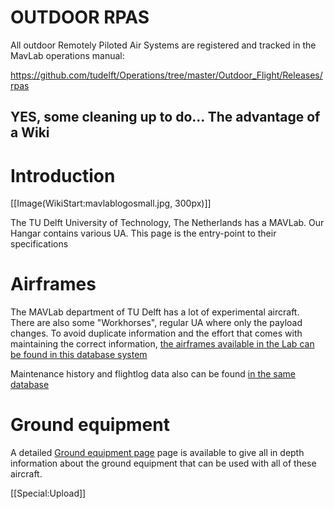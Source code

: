 # OUTDOOR RPAS

All outdoor Remotely Piloted Air Systems are registered and tracked in the MavLab operations manual:

https://github.com/tudelft/Operations/tree/master/Outdoor_Flight/Releases/rpas

YES, some cleaning up to do...
The advantage of a Wiki
----

# Introduction

[[Image(WikiStart:mavlablogosmall.jpg, 300px)]]

The TU Delft University of Technology, The Netherlands has a MAVLab. Our Hangar contains various UA. This page is the entry-point to their specifications

# Airframes

The MAVLab department of TU Delft has a lot of experimental aircraft. There are also some "Workhorses", regular UA where only the payload changes. To avoid duplicate information and the effort that comes with maintaining the correct information, [the airframes available in the Lab can be found in this database system ](http://log.mavlab.info/)

Maintenance history and flightlog data also can be found [in the same database](http://log.mavlab.info/)

# Ground equipment

A detailed [Ground equipment page](ground-equipment) page is available to give all in depth information about the ground equipment that can be used with all of these aircraft.

[[Special:Upload]]